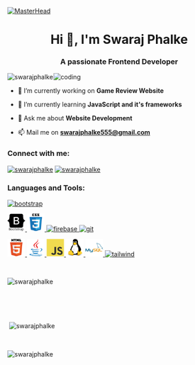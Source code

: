   [![MasterHead](https://user-images.githubusercontent.com/80781196/190216139-7697aa5a-c9a0-4bd6-80bf-3aca76a2e1c8.gif)](https://SwarajPhalke.io)
<h1 align="center">Hi 👋, I'm Swaraj Phalke</h1>
<h3 align="center">A passionate Frontend Developer</h3>
<img align="right" alt="coding" width="400" src="https://i.pinimg.com/originals/81/17/8b/81178b47a8598f0c81c4799f2cdd4057.gif"


<p align="left"> <img src="https://komarev.com/ghpvc/?username=swarajphalke&label=Profile%20views&color=0e75b6&style=flat" alt="swarajphalke" /> </p>

 

- 🔭 I’m currently working on **Game Review Website**

- 🌱 I’m currently learning **JavaScript and it's frameworks**

- 💬 Ask me about **Website Development**

- 📫 Mail me on **swarajphalke555@gmail.com**

<h3 align="left">Connect with me:</h3>
<p align="left">
 <a href="https://twitter.com/swarajphalke" target="blank"><img align="center" src="https://raw.githubusercontent.com/rahuldkjain/github-profile-readme-generator/master/src/images/icons/Social/twitter.svg" alt="swarajphalke" height="30" width="40" /></a>
 <a href="https://linkedin.com/in/Swaraj-Phalke" target="blank"><img align="center" src="https://raw.githubusercontent.com/rahuldkjain/github-profile-readme-generator/master/src/images/icons/Social/linked-in-alt.svg" alt="swarajphalke" height="30" width="40" /></a>
</p>

<h3 align="left">Languages and Tools:</h3>
<p align="left"> <a   href="https://code.visualstudio.com/" target="_blank" rel="noreferrer"> <img src=" https://camo.githubusercontent.com/67653846f73c89eb04bfa318c9fddc47d63624217e252471b5e44c3ab0eda3ce" alt="bootstrap" width="40" height="40"/> </a> 
<p align="left"> <a   href="https://getbootstrap.com" target="_blank" rel="noreferrer"> <img src="https://raw.githubusercontent.com/devicons/devicon/master/icons/bootstrap/bootstrap-plain-wordmark.svg" alt="bootstrap" width="40" height="40"/> </a> 
  <a  href="https://www.w3schools.com/css/" target="_blank" rel="noreferrer"> <img src="https://raw.githubusercontent.com/devicons/devicon/master/icons/css3/css3-original-wordmark.svg" alt="css3" width="40" height="40"/> </a>
  <a   href="https://firebase.google.com/" target="_blank" rel="noreferrer"> <img src="https://www.vectorlogo.zone/logos/firebase/firebase-icon.svg" alt="firebase" width="40" height="40"/> </a> <a href="https://git-scm.com/" target="_blank" rel="noreferrer"> <img src="https://www.vectorlogo.zone/logos/git-scm/git-scm-icon.svg" alt="git" width="40" height="40"/> </a> 
  
  <a href="https://www.w3.org/html/" target="_blank" rel="noreferrer"> <img src="https://raw.githubusercontent.com/devicons/devicon/master/icons/html5/html5-original-wordmark.svg" alt="html5" width="40" height="40"/> </a> 
  <a href="https://www.java.com" target="_blank" rel="noreferrer"> <img src="https://raw.githubusercontent.com/devicons/devicon/master/icons/java/java-original.svg" alt="java" width="40" height="40"/> </a>
  <a href="https://developer.mozilla.org/en-US/docs/Web/JavaScript" target="_blank" rel="noreferrer"> <img src="https://raw.githubusercontent.com/devicons/devicon/master/icons/javascript/javascript-original.svg" alt="javascript" width="40" height="40"/> </a> <a href="https://www.linux.org/" target="_blank" rel="noreferrer"> <img src="https://raw.githubusercontent.com/devicons/devicon/master/icons/linux/linux-original.svg" alt="linux" width="40" height="40"/> </a>
  <a href="https://www.mysql.com/" target="_blank" rel="noreferrer"> <img src="https://raw.githubusercontent.com/devicons/devicon/master/icons/mysql/mysql-original-wordmark.svg" alt="mysql" width="40" height="40"/> </a>
  <a href="https://tailwindcss.com/" target="_blank" rel="noreferrer"> <img src="https://www.vectorlogo.zone/logos/tailwindcss/tailwindcss-icon.svg" alt="tailwind" width="40" height="40"/> </a> </p>
<br>
<p><img align="left" src="https://github-readme-stats.vercel.app/api/top-langs?username=swarajphalke&show_icons=true&locale=en&layout=compact" alt="swarajphalke" /></p>
<br>
<br>
<br>
<br>
<br>

<p>&nbsp;<img align="center" src="https://github-readme-stats.vercel.app/api?username=swarajphalke&show_icons=true&locale=en" alt="swarajphalke" /></p>
<br>

<p><img align="center" src="https://github-readme-streak-stats.herokuapp.com/?user=swarajphalke&" alt="swarajphalke" /></p>
